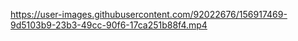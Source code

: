 

https://user-images.githubusercontent.com/92022676/156917469-9d5103b9-23b3-49cc-90f6-17ca251b88f4.mp4


